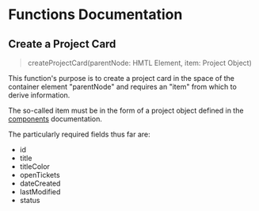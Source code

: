 # Functions Documentation

## Create a Project Card

> createProjectCard(parentNode: HMTL Element, item: Project Object)

This function's purpose is to create a project card in the space of the container element "parentNode" and requires an "item" from which to derive information.

The so-called item must be in the form of a project object defined in the [components](components.md) documentation.

The particularly required fields thus far are:

-   id
-   title
-   titleColor
-   openTickets
-   dateCreated
-   lastModified
-   status
